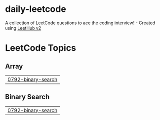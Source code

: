 # daily-leetcode
A collection of LeetCode questions to ace the coding interview! - Created using [LeetHub v2](https://github.com/arunbhardwaj/LeetHub-2.0)

<!---LeetCode Topics Start-->
# LeetCode Topics
## Array
|  |
| ------- |
| [0792-binary-search](https://github.com/abdulkareempy/daily-leetcode/tree/master/0792-binary-search) |
## Binary Search
|  |
| ------- |
| [0792-binary-search](https://github.com/abdulkareempy/daily-leetcode/tree/master/0792-binary-search) |
<!---LeetCode Topics End-->